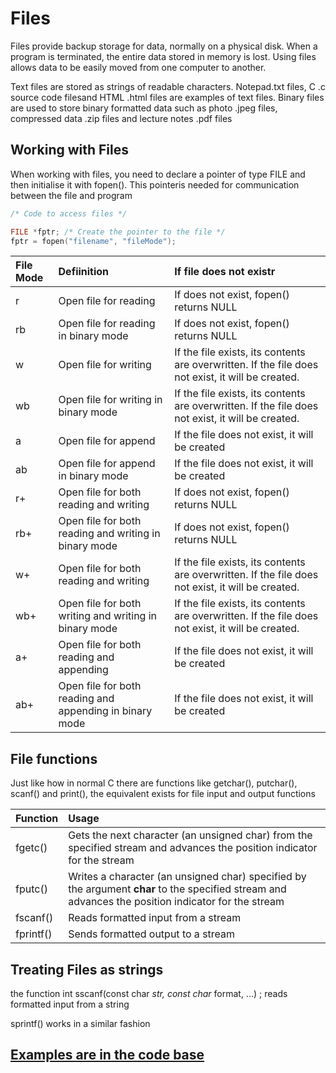 # Files

Files provide backup storage for data, normally on a physical disk. When a program is terminated, the entire data stored in memory is lost. Using files allows data to be easily moved from one computer to another.

Text files are stored as strings of readable characters. Notepad.txt files, C .c source code filesand HTML .html files are examples of text files. Binary files are used to store binary formatted data such as photo .jpeg files, compressed data .zip files and lecture notes .pdf files

## Working with Files

When working with files, you need to declare a pointer of type FILE and then initialise it with fopen\(\). This pointeris needed for communication between the file and program

```c
/* Code to access files */

FILE *fptr; /* Create the pointer to the file */
fptr = fopen("filename", "fileMode"); 
```

|  File Mode | Defiinition | If file does not existr |
| :--- | :--- | :--- |
| r | Open file for reading | If does not exist, fopen\(\) returns NULL |
| rb | Open file for reading in binary mode | If does not exist, fopen\(\) returns NULL |
| w | Open file for writing | If the file exists, its contents are overwritten. If the file does not exist, it will be created. |
| wb | Open file for writing in binary mode | If the file exists, its contents are overwritten. If the file does not exist, it will be created. |
| a | Open file for append | If the file does not exist, it will be created |
| ab | Open file for append in binary mode | If the file does not exist, it will be created |
| r+ | Open file for both reading and writing | If does not exist, fopen\(\) returns NULL |
| rb+ | Open file for both reading and writing in binary mode | If does not exist, fopen\(\) returns NULL |
| w+ | Open file for both reading and writing | If the file exists, its contents are overwritten. If the file does not exist, it will be created. |
| wb+ | Open file for both writing and writing in binary mode | If the file exists, its contents are overwritten. If the file does not exist, it will be created. |
| a+ | Open file for both reading and appending | If the file does not exist, it will be created |
| ab+ | Open file for both reading and appending in binary mode | If the file does not exist, it will be created |

## File functions

Just like how in normal C there are functions like getchar\(\), putchar\(\), scanf\(\) and print\(\), the equivalent exists for file input and output functions

| Function | Usage |
| :--- | :--- |
| fgetc\(\) | Gets the next character \(an unsigned char\) from the specified stream and advances the position indicator for the stream |
| fputc\(\) | Writes a character \(an unsigned char\) specified by the argument **char** to the specified stream and advances the position indicator for the stream |
| fscanf\(\) | Reads formatted input from a stream |
| fprintf\(\) | Sends formatted output to a stream |

## Treating Files as strings

the function int sscanf\(const char _str, const char_ format, ...\) ; reads formatted input from a string

sprintf\(\) works in a similar fashion

## [Examples are in the code base](https://adnantech.gitbook.io/code/code/c/files)

